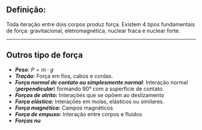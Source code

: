 ## Definição:

Toda iteração entre dois corpos produz força. Existem 4 tipos fundamentais de força: gravitacional, eletromagnética, nuclear fraca e nuclear forte.

---

## Outros tipo de força

- ***Peso***: $P = m \cdot g$ 
- ***Tração***: Força em fios, cabos e cordas. 
- ***Força normal de contato ou simplesmente normal***: Interação normal (***perpendicular***) formando 90° com a superfície de contato. 
- ***Forças de atrito:*** Interações que se opõem ao deslizamento
- ***Força elástica:*** Interações em molas, elásticos ou similares. 
- ***Força magnética:*** Campos magnéticos
- ***Força de empuxo:*** Interação entre corpos e fluidos
- ***Forças nu***